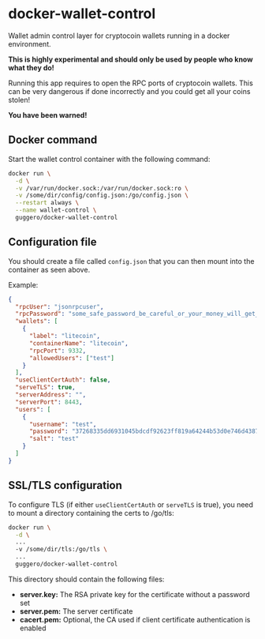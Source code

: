 # docker-wallet-control
Wallet admin control layer for cryptocoin wallets running in a docker environment.

**This is highly experimental and should only be used by people who know what they do!**

Running this app requires to open the RPC ports of cryptocoin wallets.
This can be very dangerous if done incorrectly and you could get all your coins stolen!

**You have been warned!**

## Docker command

Start the wallet control container with the following command:

```bash
docker run \
  -d \
  -v /var/run/docker.sock:/var/run/docker.sock:ro \
  -v /some/dir/config/config.json:/go/config.json \
  --restart always \
  --name wallet-control \
  guggero/docker-wallet-control
```

## Configuration file

You should create a file called `config.json` that you can then mount into the container as seen above.

Example:
```json
{
  "rpcUser": "jsonrpcuser",
  "rpcPassword": "some_safe_password_be_careful_or_your_money_will_get_stolen_you_have_been_warned!",
  "wallets": [
    {
      "label": "litecoin",
      "containerName": "litecoin",
      "rpcPort": 9332,
      "allowedUsers": ["test"]
    }
  ],
  "useClientCertAuth": false,
  "serveTLS": true,
  "serverAddress": "",
  "serverPort": 8443,
  "users": [
    {
      "username": "test",
      "password": "37268335dd6931045bdcdf92623ff819a64244b53d0e746d438797349d4da578",
      "salt": "test"
    }
  ]
}
```

## SSL/TLS configuration

To configure TLS (if either `useClientCertAuth` or `serveTLS` is true),
you need to mount a directory containing the certs to /go/tls:

```bash
docker run \
  -d \
  ...
  -v /some/dir/tls:/go/tls \
  ...
  guggero/docker-wallet-control
```

This directory should contain the following files:

* **server.key:** The RSA private key for the certificate without a password set
* **server.pem:** The server certificate
* **cacert.pem:** Optional, the CA used if client certificate authentication is enabled
